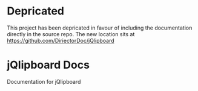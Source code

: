 # Depricated
This project has been depricated in favour of including the documentation directly in the source repo. The new location sits at https://github.com/DiriectorDoc/jQlipboard

# jQlipboard Docs
 Documentation for jQlipboard
